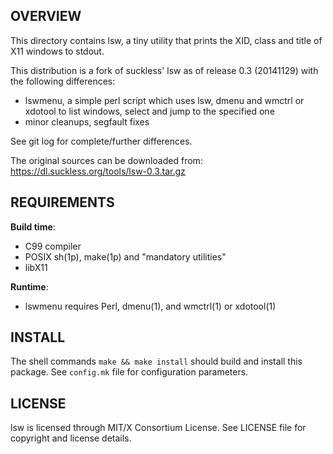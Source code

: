 OVERVIEW
--------
This directory contains lsw, a tiny utility that prints the XID, class
and title of X11 windows to stdout.

This distribution is a fork of suckless' lsw as of release 0.3
(20141129) with the following differences:
- lswmenu, a simple perl script which uses lsw, dmenu and wmctrl or
  xdotool to list windows, select and jump to the specified one
- minor cleanups, segfault fixes

See git log for complete/further differences.

The original sources can be downloaded from:
https://dl.suckless.org/tools/lsw-0.3.tar.gz


REQUIREMENTS
------------
**Build time**:
- C99 compiler
- POSIX sh(1p), make(1p) and "mandatory utilities"
- libX11

**Runtime**:
- lswmenu requires Perl, dmenu(1), and wmctrl(1) or xdotool(1)

INSTALL
-------
The shell commands `make && make install` should build and install
this package.  See `config.mk` file for configuration parameters.


LICENSE
-------
lsw is licensed through MIT/X Consortium License.
See LICENSE file for copyright and license details.
